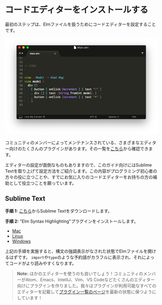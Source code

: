 <!--
# Install a Code Editor
-->
# コードエディターをインストールする

<!--
The first step is to get a code editor set up to handle Elm files.
-->
最初のステップは、Elmファイルを扱うためにコードエディターを設定することです。

<!--
![editor](images/editor.png)
-->
![エディター](images/editor.png)

<!--
There are a bunch of editor plugins maintained by community members for a broad range of editors. You can check out a list of them [here](https://github.com/elm/editor-plugins).
-->
コミュニティのメンバーによってメンテナンスされている、さまざまなエディター向けのたくさんのプラグインがあります。その一覧を[こちら](https://github.com/elm/editor-plugins)から確認できます。

<!--
It can be tricky to get an editor set up, so for the purpose of this guide, I am going to show how to get set up with Sublime Text in particular. Hopefully this will be helpful for people new to programming or as a backup for people who already have a preferred code editor.
-->
エディターの設定が面倒なものもありますので、このガイド向けにはSublime Textを取り上げて設定方法をご紹介します。この内容がプログラミング初心者の方々の役に立つことや、すでにお気に入りのコードエディターをお持ちの方の補助として役立つことを願っています。


## Sublime Text

<!--
**Step 1:** Download Sublime Text from [here](https://www.sublimetext.com/).
-->
**手順 1:** [こちら](https://www.sublimetext.com/)からSublime Textをダウンロードします。

<!--
**Step 2:** Install the "Elm Syntax Highlighting" plugin.
-->
**手順 2:** "Elm Syntax Highlighting"プラグインをインストールします。

- [Mac](https://github.com/evancz/elm-syntax-highlighting/blob/master/install/mac.md)
- [Linux](https://github.com/evancz/elm-syntax-highlighting/blob/master/install/linux.md)
- [Windows](https://github.com/evancz/elm-syntax-highlighting/blob/master/install/windows.md)

<!--
After going through those steps, it should be possible to open Elm files with syntax highlighting. Keywords like `import` and `type` should be colorful so the code is easier to read.
-->
上記の手順を実施すると、構文の強調表示がなされた状態でElmファイルを開けるはずです。 `import`や`type`のような予約語がカラフルに表示され、それによってコードがより読みやすくなります。


<!--
> **Note:** There are alternatives! Community members have created editor plugins for Atom, Emacs, IntelliJ, Vim, VS Code, and many more. We try to keep [this page](https://github.com/elm/editor-plugins) up to date with all the options!
-->
> **Note:** ほかのエディターを使うのも良いでしょう！コミュニティのメンバーがAtom、Emacs、IntelliJ、Vim、VS Codeなどたくさんのエディター向けにプラグインを作りました。我々はプラグインが利用可能なすべてのエディターを記載して[プラグイン一覧のページ](https://github.com/elm/editor-plugins)を最新の状態に保つようにしています！
